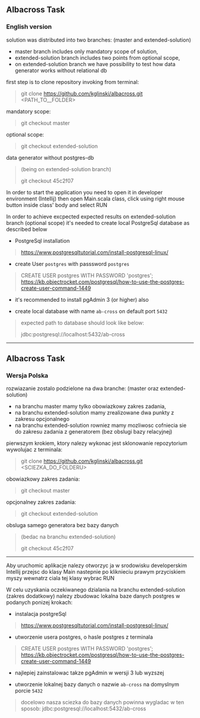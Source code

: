 <h2>Albacross Task</h2>
<h3> English version </h3>

solution was distributed into two branches: (master and extended-solution)
- master branch includes only mandatory scope of solution,
- extended-solution branch includes two points from optional scope,  
- on extended-solution branch we have possibility to test how data generator works without relational db 


first step is to clone repository
invoking from terminal:
>git clone https://github.com/kglinski/albacross.git <PATH_TO__FOLDER>

mandatory scope:
>
> git checkout master

optional scope:
>
> git checkout extended-solution

data generator without postgres-db
> (being on extended-solution branch)
>
>git checkout 45c2f07  


In order to start the application you need to open it in developer environment (Intellij) then open Main.scala class, click using right mouse button inside class' body and select RUN 

In order to achieve excpected expected results on extended-solution branch (optional scope) it's needed to create local PostgreSql database as described below 

- PostgreSql installation 
> https://www.postgresqltutorial.com/install-postgresql-linux/


- create User `postgres` with passsword `postgres`

> CREATE USER postgres WITH PASSWORD 'postgres';
> https://kb.objectrocket.com/postgresql/how-to-use-the-postgres-create-user-command-1449

* it's recommended to install pgAdmin 3 (or higher) also

- create local database with name `ab-cross` on default port `5432`
> expected path to database should look like below:
>
>jdbc:postgresql://localhost:5432/ab-cross


----

<h2>Albacross Task</h2>
<h3>Wersja Polska</h3>

rozwiazanie zostalo podzielone na dwa branche: (master oraz extended-solution)  
- na branchu master mamy tylko obowiazkowy zakres zadania,  
- na branchu extended-solution mamy zrealizowane dwa punkty z zakresu opcjonalnego  
- na branchu extended-solution rowniez mamy mozliwosc cofniecia sie do zakresu zadania z generatorem (bez obslugi bazy relacyjnej)

pierwszym krokiem, ktory nalezy wykonac jest sklonowanie repozytorium
wywolujac z terminala:
>git clone https://github.com/kglinski/albacross.git <SCIEZKA_DO_FOLDERU>

obowiazkowy zakres zadania:
>
> git checkout master

opcjonalney zakres zadania:
>
> git checkout extended-solution

obsluga samego generatora bez bazy danych
> (bedac na branchu extended-solution)
>
>git checkout 45c2f07  


----

Aby uruchomic aplikacje nalezy otworzyc ja w srodowisku developerskim Intellij przejsc do klasy Main nastepnie po kliknieciu prawym przyciskiem myszy wewnatrz ciala tej klasy wybrac RUN 

W celu uzyskania oczekiwanego dzialania na branchu extended-solution (zakres dodatkowy) nalezy zbudowac lokalna baze danych postgres w podanych ponizej krokach:

- instalacja postgreSql 
> https://www.postgresqltutorial.com/install-postgresql-linux/

- utworzenie usera postgres, o hasle postgres z terminala
> CREATE USER postgres WITH PASSWORD 'postgres';
> https://kb.objectrocket.com/postgresql/how-to-use-the-postgres-create-user-command-1449

* najlepiej zainstalowac takze pgAdmin w wersji 3 lub wyzszej

- utworzenie lokalnej bazy danych o nazwie `ab-cross` na domyslnym porcie `5432`
> docelowo nasza sciezka do bazy danych powinna wygladac w ten sposob:
>jdbc:postgresql://localhost:5432/ab-cross

